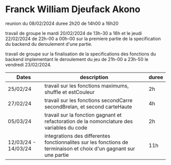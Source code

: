 # Franck William Djeufack Akono

reunion du 08/02/2024 duree 2h20 de 14h00 a 16h20

travail de groupe le mardi 20/02/2024 de 13h-30 a 16h et le jeudi 22/02/2024 de 
22h-00 a 00h-00 sur la premiere partie de la specification du backend du deroulement d'une partie.

travail de groupe sur la finalisation de la specifications des fonctions du backend implementant le deroulement du jeu de 21h-00 a 23h-50 le vendredi 23/02/2024.

| Dates | description | duree |
--------|-------------|---------|
| 25/02/24 | travail sur les fonctions maximums, shuffle et estCouleur | 2h |
| 27/02/24 | travail sur les fonctions secondCarre secondBrelan, et second carteHaute | 4h |
| 05/03/24 | travail sur la fonction gagnant et refactoration de la nomonclature des variables du code | 2h |
| 12/03/24 - 14/03/24 | integrations des differentes fonctionnalites sur les fonctions de terminaison et choix d'un gagnant sur une partie | 11h |
